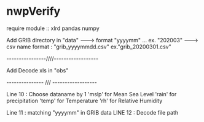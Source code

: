 # nwpVerify

require module :: 
xlrd
pandas
numpy

Add GRIB directory in "data" 
---> format "yyyymm" ... ex. "202003"
---> csv name format : "grib_yyyymmdd.csv" ex."grib_20200301.csv"

----------------////------------------

Add Decode xls in "obs"

--------------- /// ------------------

Line 10 : Choose dataname by 1
'mslp' for Mean Sea Level
'rain' for precipitation
'temp' for Temperature
'rh' for Relative Humidity

Line 11 : matching "yyyymm" in GRIB data
LINE 12 : Decode file path
